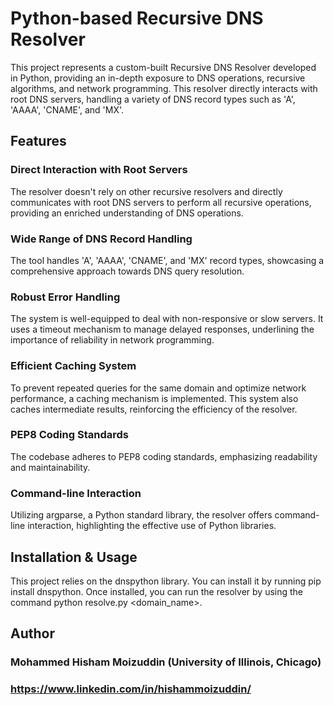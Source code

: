 # Python-based Recursive DNS Resolver

This project represents a custom-built Recursive DNS Resolver developed in Python, providing an in-depth exposure to DNS operations, recursive algorithms, and network programming. This resolver directly interacts with root DNS servers, handling a variety of DNS record types such as 'A', 'AAAA', 'CNAME', and 'MX'.


## Features

### Direct Interaction with Root Servers
The resolver doesn't rely on other recursive resolvers and directly communicates with root DNS servers to perform all recursive operations, providing an enriched understanding of DNS operations.

### Wide Range of DNS Record Handling
The tool handles 'A', 'AAAA', 'CNAME', and 'MX' record types, showcasing a comprehensive approach towards DNS query resolution.

### Robust Error Handling 
The system is well-equipped to deal with non-responsive or slow servers. It uses a timeout mechanism to manage delayed responses, underlining the importance of reliability in network programming.

### Efficient Caching System
To prevent repeated queries for the same domain and optimize network performance, a caching mechanism is implemented. This system also caches intermediate results, reinforcing the efficiency of the resolver.

### PEP8 Coding Standards 
The codebase adheres to PEP8 coding standards, emphasizing readability and maintainability.

### Command-line Interaction
Utilizing argparse, a Python standard library, the resolver offers command-line interaction, highlighting the effective use of Python libraries.


## Installation & Usage
This project relies on the dnspython library. You can install it by running pip install dnspython. Once installed, you can run the resolver by using the command python resolve.py <domain_name>.


## Author
### Mohammed Hisham Moizuddin (University of Illinois, Chicago)
### https://www.linkedin.com/in/hishammoizuddin/
